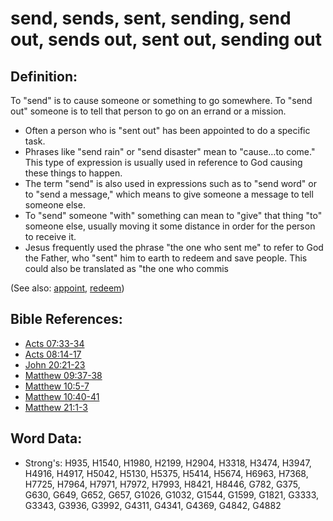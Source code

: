 # send, sends, sent, sending, send out, sends out, sent out, sending out #

## Definition: ##

To "send" is to cause someone or something to go somewhere. To "send out" someone is to tell that person to go on an errand or a mission.

* Often a person who is "sent out" has been appointed to do a specific task.
* Phrases like "send rain" or "send disaster" mean to "cause…to come." This type of expression is usually used in reference to God causing these things to happen.
* The term "send" is also used in expressions such as to "send word" or to "send a message," which means to give someone a message to tell someone else.
* To "send" someone "with" something can mean to "give" that thing "to" someone else, usually moving it some distance in order for the person to receive it.
* Jesus frequently used the phrase "the one who sent me" to refer to God the Father, who "sent" him to earth to redeem and save people. This could also be translated as "the one who commis

(See also: [appoint](../kt/appoint.md), [redeem](../kt/redeem.md))

## Bible References: ##

* [Acts 07:33-34](rc://en/tn/help/act/07/33)
* [Acts 08:14-17](rc://en/tn/help/act/08/14)
* [John 20:21-23](rc://en/tn/help/jhn/20/21)
* [Matthew 09:37-38](rc://en/tn/help/mat/09/37)
* [Matthew 10:5-7](rc://en/tn/help/mat/10/05)
* [Matthew 10:40-41](rc://en/tn/help/mat/10/40)
* [Matthew 21:1-3](rc://en/tn/help/mat/21/01)

## Word Data: ##

* Strong's: H935, H1540, H1980, H2199, H2904, H3318, H3474, H3947, H4916, H4917, H5042, H5130, H5375, H5414, H5674, H6963, H7368, H7725, H7964, H7971, H7972, H7993, H8421, H8446, G782, G375, G630, G649, G652, G657, G1026, G1032, G1544, G1599, G1821, G3333, G3343, G3936, G3992, G4311, G4341, G4369, G4842, G4882
